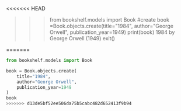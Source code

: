 <<<<<<< HEAD
>>> from bookshelf.models import Book
>>> #create
>>> book =Book.objects.create(title="1984", author="George Orwell",
 publication_year=1949)
>>> print(book)
1984 by George Orwell (1949)
>>> exit()

=======
```python
from bookshelf.models import Book

book = Book.objects.create(
    title="1984",
    author="George Orwell",
    publication_year=1949
)
book
>>>>>>> d13de5bf52ee506da75b5cabc482d652413f9b94

